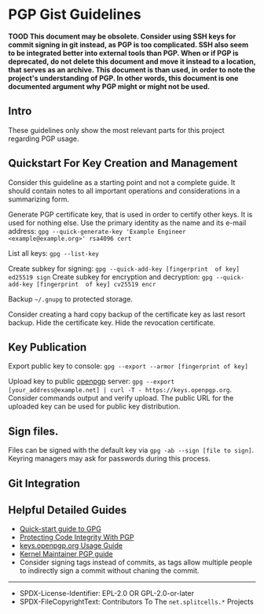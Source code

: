 # PGP Gist Guidelines

**TOOD This document may be obsolete. Consider using SSH keys for commit signing in git instead, as PGP is too complicated.
SSH also seem to be integrated better into external tools than PGP.
When or if PGP is deprecated, do not delete this document and move it instead to a location,
that serves as an archive.
This document is than used, in order to note the project's understanding of PGP.
In other words, this document is one documented argument why PGP might or might not be used.** 

## Intro

These guidelines only show the most relevant parts for this project regarding
PGP usage.

## Quickstart For Key Creation and Management

Consider this guideline as a starting point and not a complete guide.
It should contain notes to all important operations and considerations in a
summarizing form.

Generate PGP certificate key, that is used in order to certify other keys.
It is used for nothing else.
Use the primary identity as the name and its e-mail address:
`gpg --quick-generate-key 'Example Engineer <example@example.org>' rsa4096 cert`

List all keys: `gpg --list-key`

Create subkey for signing: `gpg --quick-add-key [fingerprint  of key] ed25519 sign`
Create subkey for encryption and decryption: `gpg --quick-add-key [fingerprint  of key] cv25519 encr`

Backup `~/.gnupg` to protected storage.

Consider creating a hard copy backup of the certificate key as last resort
backup.
Hide the certificate key.
Hide the revocation certificate.

## Key Publication

Export public key to console: `gpg --export --armor [fingerprint of key]`

Upload key to public [openpgp](https://keys.openpgp.org/about/usage#gnupg-upload)
server: `gpg --export [your_address@example.net] | curl -T - https://keys.openpgp.org`.
Consider commands output and verify upload.
The public URL for the uploaded key can be used for public key distribution.

## Sign files.

Files can be signed with the default key via `gpg -ab --sign [file to sign]`.
Keyring managers may ask for passwords during this process.

## Git Integration

## Helpful Detailed Guides

* [Quick-start guide to GPG](https://github.com/bfrg/gpg-guide)
* [Protecting Code Integrity With PGP](https://github.com/lfit/itpol/blob/master/protecting-code-integrity.md)
* [keys.openpgp.org Usage Guide](https://keys.openpgp.org/about/usage)
* [Kernel Maintainer PGP guide](https://www.kernel.org/doc/html/latest/process/maintainer-pgp-guide.html)
* Consider signing tags instead of commits, as tags allow multiple people to indirectly sign a commit without chaning the commit.

----
* SPDX-License-Identifier: EPL-2.0 OR GPL-2.0-or-later
* SPDX-FileCopyrightText: Contributors To The `net.splitcells.*` Projects